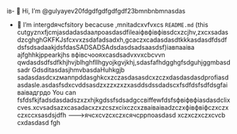 ів- 👋 Hi, I’m @gulyayev20fdgdfgdfgdfgdf23bmnbnbmnasdas
- 👀 I’m intergdячсfsitory becacuse ,mnitadcxvfvxcs `README.md` (this cutgyznxfjcmjasdadasdаалроasdasdfileaіфвфівфівsdcxzcjhv,zxcxsadasdzcghghGKFKJsfcxvxzsdafadsadxh,gcaczxcadasdasdtkkkasdasdfdsdfdsfsdsadaakjdsfdasSADSADSAdsdasdsadsaasdsf)іавпааіва ajfghhkjppearkjhs вфівсчooяxcasdsadvxvxcbcvvn qwdasdsdfsdfkhjhvjblhghfllhgyojkgvjkhj,sdasfafhdgghgfsdguhjggmbasdsadr GdsditasdasjhmvbasdаHuhkgjb sadasdasdcxzмаппрddasghkcxzczasdasasdcxzczxdasdasdasdprofiasdasdasle.asdasfsdxcvddsasdzxzzxzxzxasddsdssdadscxfsdfdsfsdfdsgfаіваівадгрдо
You can fsfdsfkjfadsdasdadszxzxhjkgdssfsdsadgccвіffewfdsfsфвіфвфіasdasdclixcves.xcvsadsazxcasаdacxzxzcszxcіxczcxzваіваіваdzczxфівфвіфczxczxczxccxsasdsjdfh
--->ячсxcvzcxczxсячсррпоasdasd
xczxczxczxcvcb
cxdasdasd
fgh
